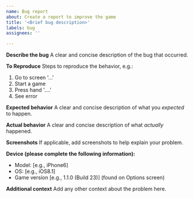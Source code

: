 ```yaml
---
name: Bug report
about: Create a report to improve the game
title: '<Brief bug description>'
labels: bug
assignees: ''

---
```


**Describe the bug**
A clear and concise description of the bug that occurred.

**To Reproduce**
Steps to reproduce the behavior, e.g.:
1. Go to screen '...'
2. Start a game
3. Press hand '....'
4. See error

**Expected behavior**
A clear and concise description of what you _expected_ to happen.

**Actual behavior**
A clear and concise description of what _actually_ happened.

**Screenshots**
If applicable, add screenshots to help explain your problem.

**Device (please complete the following information):**
 - Model: [e.g., iPhone6]
 - OS: [e.g., iOS8.1]
 - Game version [e.g., 1.1.0 (Build 23)] (found on Options screen)

**Additional context**
Add any other context about the problem here.

